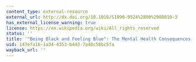 ```yaml
---
content_type: external-resource
external_url: http://dx.doi.org/10.1016/S1090-9524%2800%2900010-3
has_external_license_warning: true
license: https://en.wikipedia.org/wiki/All_rights_reserved
status: ''
title: '"Being Black and Feeling Blue": The Mental Health Consequences of Racial Discrimination'
uid: 147efa1b-1a34-4353-b443-7a48c58bc5fa
wayback_url: ''
---
```

